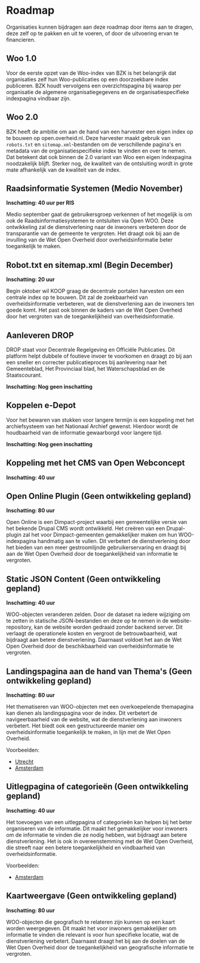 # Roadmap

Organisaties kunnen bijdragen aan deze roadmap door items aan te dragen, deze zelf op te pakken en uit te voeren, of door de uitvoering ervan te financieren.

## Woo 1.0

Voor de eerste opzet van de Woo-index van BZK is het belangrijk dat organisaties zelf hun Woo-publicaties op een doorzoekbare index publiceren. BZK houdt vervolgens een overzichtspagina bij waarop per organisatie de algemene organisatiegegevens en de organisatiespecifieke indexpagina vindbaar zijn.

## Woo 2.0

BZK heeft de ambitie om aan de hand van een harvester een eigen index op te bouwen op open.overheid.nl. Deze harvester maakt gebruik van `robots.txt` en `sitemap.xml`-bestanden om de verschillende pagina's en metadata van de organisatiespecifieke index te vinden en over te nemen. Dat betekent dat ook binnen de 2.0 variant van Woo een eigen indexpagina noodzakelijk blijft. Sterker nog, de kwaliteit van de ontsluiting wordt in grote mate afhankelijk van de kwaliteit van de index.

## Raadsinformatie Systemen (Medio November)

**Inschatting: 40 uur per RIS**

Medio september gaat de gebruikersgroep verkennen of het mogelijk is om ook de Raadsinformatiesystemen te ontsluiten via Open WOO. Deze ontwikkeling zal de dienstverlening naar de inwoners verbeteren door de transparantie van de gemeente te vergroten. Het draagt ook bij aan de invulling van de Wet Open Overheid door overheidsinformatie beter toegankelijk te maken.

## Robot.txt en sitemap.xml (Begin December)

**Inschatting: 20 uur**

Begin oktober wil KOOP graag de decentrale portalen harvesten om een centrale index op te bouwen. Dit zal de zoekbaarheid van overheidsinformatie verbeteren, wat de dienstverlening aan de inwoners ten goede komt. Het past ook binnen de kaders van de Wet Open Overheid door het vergroten van de toegankelijkheid van overheidsinformatie.

## Aanleveren DROP

DROP staat voor Decentrale Regelgeving en Officiële Publicaties. Dit platform helpt dubbele of foutieve invoer te voorkomen en draagt zo bij aan een sneller en correcter publicatieproces bij aanlevering naar het Gemeenteblad, Het Provinciaal blad, het Waterschapsblad en de Staatscourant.  

**Inschatting: Nog geen inschatting**

## Koppelen e-Depot

Voor het bewaren van stukken voor langere termijn is een koppeling met het archiefsysteem van het Nationaal Archief gewenst. Hierdoor wordt de houdbaarheid van de informatie gewaarborgd voor langere tijd.

**Inschatting: Nog geen inschatting**

## Koppeling met het CMS van Open Webconcept

**Inschatting: 40 uur**

## Open Online Plugin (Geen ontwikkeling gepland)

**Inschatting: 80 uur**

Open Online is een Dimpact-project waarbij een gemeentelijke versie van het bekende Drupal CMS wordt ontwikkeld. Het creëren van een Drupal-plugin zal het voor Dimpact-gemeenten gemakkelijker maken om hun WOO-indexpagina handmatig aan te vullen. Dit verbetert de dienstverlening door het bieden van een meer gestroomlijnde gebruikerservaring en draagt bij aan de Wet Open Overheid door de toegankelijkheid van informatie te vergroten.

## Static JSON Content (Geen ontwikkeling gepland)

**Inschatting: 40 uur**

WOO-objecten veranderen zelden. Door de dataset na iedere wijziging om te zetten in statische JSON-bestanden en deze op te nemen in de website-repository, kan de website worden gedraaid zonder backend server. Dit verlaagt de operationele kosten en vergroot de betrouwbaarheid, wat bijdraagt aan betere dienstverlening. Daarnaast voldoet het aan de Wet Open Overheid door de beschikbaarheid van overheidsinformatie te vergroten.

## Landingspagina aan de hand van Thema's (Geen ontwikkeling gepland)

**Inschatting: 80 uur**

Het thematiseren van WOO-objecten met een overkoepelende themapagina kan dienen als landingspagina voor de index. Dit verbetert de navigeerbaarheid van de website, wat de dienstverlening aan inwoners verbetert. Het biedt ook een gestructureerde manier om overheidsinformatie toegankelijk te maken, in lijn met de Wet Open Overheid.

Voorbeelden:

- [Utrecht](https://www.utrecht.nl/bestuur-en-organisatie/publicaties/)
- [Amsterdam](https://open.amsterdam/)

## Uitlegpagina of categorieën (Geen ontwikkeling gepland)

**Inschatting: 40 uur**

Het toevoegen van een uitlegpagina of categorieën kan helpen bij het beter organiseren van de informatie. Dit maakt het gemakkelijker voor inwoners om de informatie te vinden die ze nodig hebben, wat bijdraagt aan betere dienstverlening. Het is ook in overeenstemming met de Wet Open Overheid, die streeft naar een betere toegankelijkheid en vindbaarheid van overheidsinformatie.

Voorbeelden:

- [Amsterdam](https://open.amsterdam/categorieen)

## Kaartweergave (Geen ontwikkeling gepland)

**Inschatting: 80 uur**

WOO-objecten die geografisch te relateren zijn kunnen op een kaart worden weergegeven. Dit maakt het voor inwoners gemakkelijker om informatie te vinden die relevant is voor hun specifieke locatie, wat de dienstverlening verbetert. Daarnaast draagt het bij aan de doelen van de Wet Open Overheid door de toegankelijkheid van geografische informatie te vergroten.
